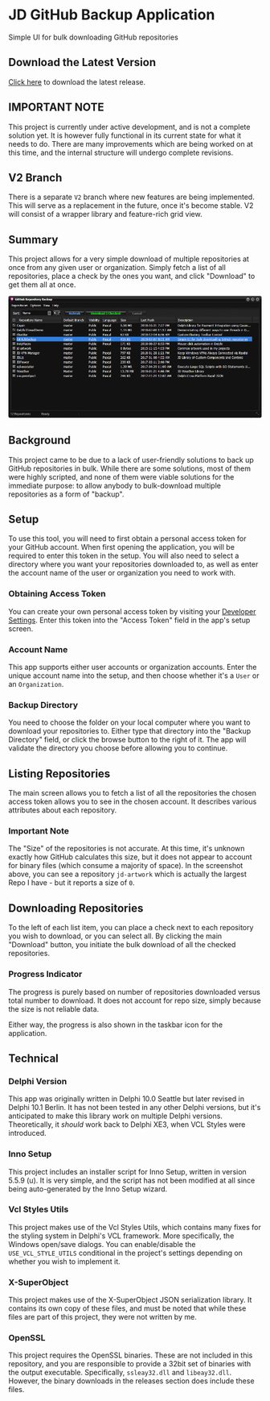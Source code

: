# JD GitHub Backup Application
Simple UI for bulk downloading GitHub repositories

## Download the Latest Version

[Click here](https://github.com/djjd47130/GitHubBackup/releases) to download the latest release.

## IMPORTANT NOTE

This project is currently under active development, and is not a complete solution yet. It is however fully functional in its current state for what it needs to do. There are many improvements which are being worked on at this time, and the internal structure will undergo complete revisions.

## V2 Branch

There is a separate `V2` branch where new features are being implemented. This will serve as a replacement in the future, once it's become stable. V2 will consist of a wrapper library and feature-rich grid view. 

## Summary

This project allows for a very simple download of multiple repositories at once from any given user or organization. Simply fetch a list of all repositories, place a check by the ones you want, and click "Download" to get them all at once.

![GitHub backup User Interface](GitHubBackupUI.png "GitHub backup User Interface")

## Background

This project came to be due to a lack of user-friendly solutions to back up GitHub repositories in bulk. While there are some solutions, most of them were highly scripted, and none of them were viable solutions for the immediate purpose: to allow anybody to bulk-download multiple repositories as a form of "backup". 

## Setup

To use this tool, you will need to first obtain a personal access token for your GitHub account. When first opening the application, you will be required to enter this token in the setup. You will also need to select a directory where you want your repositories downloaded to, as well as enter the account name of the user or organization you need to work with.

### Obtaining Access Token

You can create your own personal access token by visiting your [Developer Settings](https://github.com/settings/tokens). Enter this token into the "Access Token" field in the app's setup screen. 

### Account Name

This app supports either user accounts or organization accounts. Enter the unique account name into the setup, and then choose whether it's a `User` or an `Organization`. 

### Backup Directory

You need to choose the folder on your local computer where you want to download your repositories to. Either type that directory into the "Backup Directory" field, or click the browse button to the right of it. The app will validate the directory you choose before allowing you to continue.

## Listing Repositories

The main screen allows you to fetch a list of all the repositories the chosen access token allows you to see in the chosen account. It describes various attributes about each repository. 

### Important Note

The "Size" of the repositories is not accurate. At this time, it's unknown exactly how GitHub calculates this size, but it does not appear to account for binary files (which consume a majority of space). In the screenshot above, you can see a repository `jd-artwork` which is actually the largest Repo I have - but it reports a size of `0`.

## Downloading Repositories

To the left of each list item, you can place a check next to each repository you wish to download, or you can select all. By clicking the main "Download" button, you initiate the bulk download of all the checked repositories. 

### Progress Indicator

The progress is purely based on number of repositories downloaded versus total number to download. It does not account for repo size, simply because the size is not reliable data. 

Either way, the progress is also shown in the taskbar icon for the application.

## Technical

### Delphi Version

This app was originally written in Delphi 10.0 Seattle but later revised in Delphi 10.1 Berlin. It has not been tested in any other Delphi versions, but it's anticipated to make this library work on multiple Delphi versions. Theoretically, it *should* work back to Delphi XE3, when VCL Styles were introduced. 

### Inno Setup

This project includes an installer script for Inno Setup, written in version 5.5.9 (u). It is very simple, and the script has not been modified at all since being auto-generated by the Inno Setup wizard. 

### Vcl Styles Utils

This project makes use of the Vcl Styles Utils, which contains many fixes for the styling system in Delphi's VCL framework. More specifically, the Windows open/save dialogs. You can enable/disable the `USE_VCL_STYLE_UTILS` conditional in the project's settings depending on whether you wish to implement it.

### X-SuperObject

This project makes use of the X-SuperObject JSON serialization library. It contains its own copy of these files, and must be noted that while these files are part of this project, they were not written by me. 

### OpenSSL

This project requires the OpenSSL binaries. These are not included in this repository, and you are responsible to provide a 32bit set of binaries with the output executable. Specifically, `ssleay32.dll` and `libeay32.dll`. However, the binary downloads in the releases section does include these files. 

